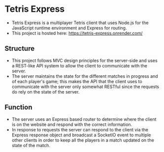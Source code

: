 # Tetris Express
  - Tetris Express is a multiplayer Tetris client that uses Node.js for the JavaScript runtime environment and Express for routing.  
  - This project is hosted here: https://tetris-express.onrender.com/  

## Structure
  - This project follows MVC design principles for the server-side and uses a REST-like API system to allow the client to communicate with the server.  
  - The server maintains the state for the different matches in progress and of each player's game; this makes the API that the client uses to communicate with the server only somewhat RESTful since the requests do rely on the state of the server.  

## Function
  - The server uses an Express based router to determine where the client is on the website and respond with the correct information.  
  - In response to requests the server can respond to the client via the Express response object and broadcast a SocketIO event to multiple other clients in order to keep all the players in a match updated on the state of the match.  

